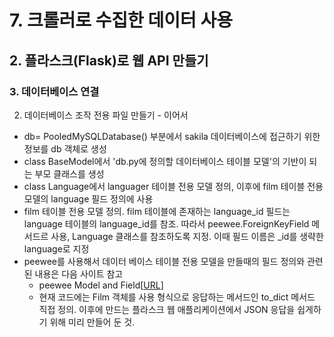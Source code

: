 # 7. 크롤러로 수집한 데이터 사용
## 2. 플라스크(Flask)로 웹 API 만들기
### 3. 데이터베이스 연결
2. 데이터베이스 조작 전용 파일 만들기 - 이어서
- db= PooledMySQLDatabase() 부분에서 sakila 데이터베이스에 접근하기 위한 정보를 db 객체로 생성
- class BaseModel에서 'db.py에 정의할 데이터베이스 테이블 모델'의 기반이 되는 부모 클래스를 생성
- class Language에서 languager 테이블 전용 모델 정의, 이후에 film 테이블 전용 모델의 language 필드 정의에 사용
- film 테이블 전용 모델 정의. film 테이블에 존재하는 language_id 필드는 language 테이블의 language_id를 참조. 따라서 peewee.ForeignKeyField 메서드르 사용, Language 클래스를 참조하도록 지정. 이때 필드 이름은 _id를 생략한 language로 지정
- peewee를 사용해서 데이터 베이스 테이블 전용 모델을 만들때의 필드 정의와 관련된 내용은 다음 사이트 참고
  - peewee Model and Field[[URL](http://docs.peewee-orm.com/en/latest/peewee/models.html)]
  - 현재 코드에는 Film 객체를 사용 형식으로 응답하는 메서드인 to_dict 메서드 직접 정의. 이후에 만드는 플라스크 웹 애플리케이션에서 JSON 응답을 쉽게하기 위해 미리 만들어 둔 것.